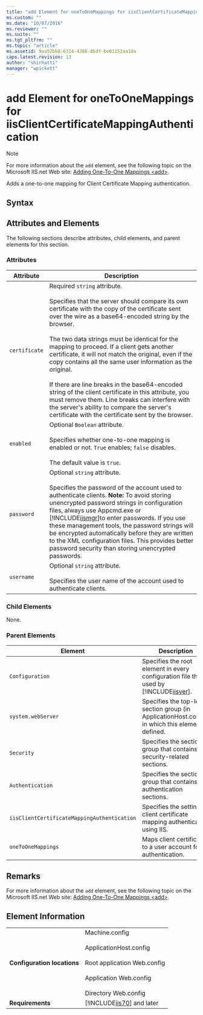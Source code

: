 ```yaml
---
title: "add Element for oneToOneMappings for iisClientCertificateMappingAuthentication | Microsoft Docs"
ms.custom: ""
ms.date: "10/07/2016"
ms.reviewer: ""
ms.suite: ""
ms.tgt_pltfrm: ""
ms.topic: "article"
ms.assetid: 9aa52bb8-6314-4386-8bdf-be01152aa18a
caps.latest.revision: 13
author: "shirhatti"
manager: "wpickett"
---
```

# add Element for oneToOneMappings for iisClientCertificateMappingAuthentication
> [!NOTE]
>  For more information about the `add` element, see the following topic on the Microsoft IIS.net Web site: [Adding One-To-One Mappings \<add>](http://www.iis.net/ConfigReference/system.webServer/security/authentication/iisClientCertificateMappingAuthentication/oneToOneMappings/add).  
  
 Adds a one-to-one mapping for Client Certificate Mapping authentication.  
  
## Syntax  
  
## Attributes and Elements  
 The following sections describe attributes, child elements, and parent elements for this section.  
  
### Attributes  
  
|Attribute|Description|  
|---------------|-----------------|  
|`certificate`|Required `string` attribute.<br /><br /> Specifies that the server should compare its own certificate with the copy of the certificate sent over the wire as a base64-encoded string by the browser.<br /><br /> The two data strings must be identical for the mapping to proceed. If a client gets another certificate, it will not match the original, even if the copy contains all the same user information as the original.<br /><br /> If there are line breaks in the base64-encoded string of the client certificate in this attribute, you must remove them. Line breaks can interfere with the server's ability to compare the server's certificate with the certificate sent by the browser.|  
|`enabled`|Optional `Boolean` attribute.<br /><br /> Specifies whether one-to-one mapping is enabled or not. `True` enables; `false` disables.<br /><br /> The default value is `true`.|  
|`password`|Optional `string` attribute.<br /><br /> Specifies the password of the account used to authenticate clients. **Note:**  To avoid storing unencrypted password strings in configuration files, always use Appcmd.exe or [!INCLUDE[iismgr](../../reference/admin/includes/iismgr-md.md)]to enter passwords. If you use these management tools, the password strings will be encrypted automatically before they are written to the XML configuration files. This provides better password security than storing unencrypted passwords.|  
|`username`|Optional `string` attribute.<br /><br /> Specifies the user name of the account used to authenticate clients.|  
  
### Child Elements  
 None.  
  
### Parent Elements  
  
|Element|Description|  
|-------------|-----------------|  
|`Configuration`|Specifies the root element in every configuration file that is used by [!INCLUDE[iisver](../../reference/admin/includes/iisver-md.md)].|  
|`system.webServer`|Specifies the top-level section group (in ApplicationHost.config) in which this element is defined.|  
|`Security`|Specifies the section group that contains security-related sections.|  
|`Authentication`|Specifies the section group that contains authentication sections.|  
|`iisClientCertificateMappingAuthentication`|Specifies the settings client certificate mapping authentication using IIS.|  
|`oneToOneMappings`|Maps client certificates to a user account for authentication.|  
  
## Remarks  
 For more information about the `add` element, see the following topic on the Microsoft IIS.net Web site: [Adding One-To-One Mappings \<add>](http://www.iis.net/ConfigReference/system.webServer/security/authentication/iisClientCertificateMappingAuthentication/oneToOneMappings/add).  
  
## Element Information  
  
|||  
|-|-|  
|**Configuration locations**|Machine.config<br /><br /> ApplicationHost.config<br /><br /> Root application Web.config<br /><br /> Application Web.config<br /><br /> Directory Web.config|  
|**Requirements**|[!INCLUDE[iis70](../../reference/admin/includes/iis70-md.md)] and later|